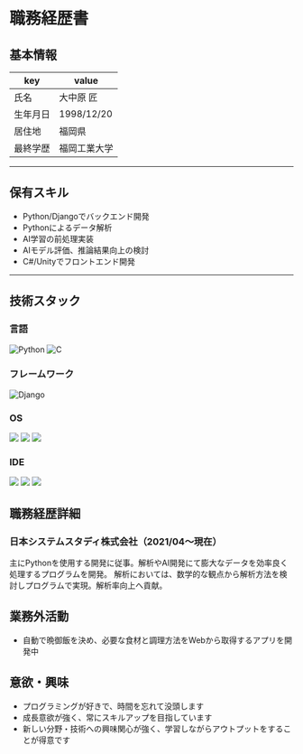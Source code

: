 # 職務経歴書

## 基本情報

|key|value|
|---|---|
|氏名|大中原 匠|
|生年月日|1998/12/20|
|居住地|福岡県|
|最終学歴|福岡工業大学|

---

## 保有スキル
- Python/Djangoでバックエンド開発
- Pythonによるデータ解析
- AI学習の前処理実装 
- AIモデル評価、推論結果向上の検討
- C#/Unityでフロントエンド開発
---
## 技術スタック

### 言語
<p>
  <img alt="Python" src="https://img.shields.io/badge/-Python-3776AB?style=flat-square&logo=Python&logoColor=white" />
  <img alt="C" src="https://img.shields.io/badge/-C%23-007396?style=flat-square&logo=csharp&logoColor=white" />
</p>

### フレームワーク
<p>
<img alt="Django" src="https://img.shields.io/badge/-Django-092E20?style=flat-square&logo=Django&logoColor=white" />
</p>

### OS
<p>
<img src="https://img.shields.io/badge/-Linux-6C6694.svg?logo=linux&style=flat">
<img src="https://img.shields.io/badge/-Ubuntu-6F52B5.svg?logo=ubuntu&style=flat">
<img src="https://img.shields.io/badge/-Windows-0078D6.svg?logo=windows&style=flat">
</p>

### IDE
<p>
<img src="https://img.shields.io/badge/-Visual%20Studio%20Code-007ACC.svg?logo=visual-studio-code&style=flat">
<img src="https://img.shields.io/badge/-Visual%20Studio-563D7C.svg?logo=visual-studio&style=flat">
<img src="https://img.shields.io/badge/-Unity-000000.svg?logo=unity&style=flat">
</p>

## 職務経歴詳細
### 日本システムスタディ株式会社（2021/04〜現在）
主にPythonを使用する開発に従事。解析やAI開発にて膨大なデータを効率良く処理するプログラムを開発。
解析においては、数学的な観点から解析方法を検討しプログラムで実現。解析率向上へ貢献。
## 業務外活動
- 自動で晩御飯を決め、必要な食材と調理方法をWebから取得するアプリを開発中
## 意欲・興味
- プログラミングが好きで、時間を忘れて没頭します
- 成長意欲が強く、常にスキルアップを目指しています
- 新しい分野・技術への興味関心が強く、学習しながらアウトプットをすることが得意です
